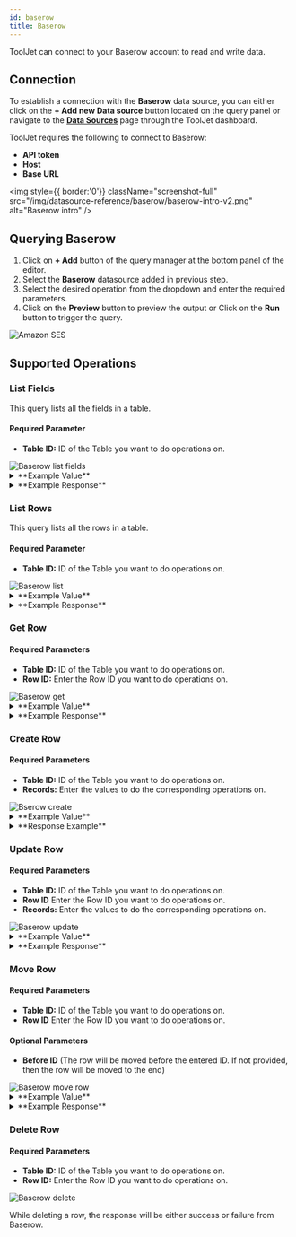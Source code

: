 ```yaml
---
id: baserow
title: Baserow
---
```


ToolJet can connect to your Baserow account to read and write data.

<div style={{paddingTop:'24px'}}>

## Connection

To establish a connection with the **Baserow** data source, you can either click on the **+ Add new Data source** button located on the query panel or navigate to the **[Data Sources](/docs/data-sources/overview)** page through the ToolJet dashboard.

ToolJet requires the following to connect to Baserow:

- **API token**
- **Host**
- **Base URL**

<div style={{textAlign: 'center'}}>

<img style={{ border:'0'}} className="screenshot-full" src="/img/datasource-reference/baserow/baserow-intro-v2.png" alt="Baserow intro" />

</div>

</div>

<div style={{paddingTop:'24px'}}>

## Querying Baserow

1. Click on **+ Add** button of the query manager at the bottom panel of the editor.
2. Select the **Baserow** datasource added in previous step.
3. Select the desired operation from the dropdown and enter the required parameters.
4. Click on the **Preview** button to preview the output or Click on the **Run** button to trigger the query.

<img className="screenshot-full" src="/img/datasource-reference/baserow/operations-v2.png" alt="Amazon SES" />

</div>

<div style={{paddingTop:'24px'}}>

## Supported Operations

### List Fields

This query lists all the fields in a table.

#### Required Parameter

- **Table ID:** ID of the Table you want to do operations on.

<img className="screenshot-full" src="/img/datasource-reference/baserow/baserow-list-fields-v3.png" alt="Baserow list fields" />

<details>
  <summary>**Example Value**</summary>

  ```yaml
      Table ID: 136273
  ```

</details>

<details>
  <summary>**Example Response**</summary>

  ```json
      0: {} 11 keys
        id:884868
        table_id:136273
        name:"Name"
        order:0
        type:"text"
        primary:true
        read_only:false
        immutable_type:false
        immutable_properties:false
        description:null
        text_default:""
        "..."
  ```

</details>

### List Rows

This query lists all the rows in a table.

#### Required Parameter

- **Table ID:** ID of the Table you want to do operations on.

<img className="screenshot-full" src="/img/datasource-reference/baserow/baserow-list-rows-v3.png" alt="Baserow list"/>

<details>
  <summary>**Example Value**</summary>
  ```yaml
      Table ID: 136273
  ```
</details>

<details>
  <summary>**Example Response**</summary>
  ```json
      count:3
      next:null
      previous:null
      results:[] 3 items
        0:{} 5 keys
        id:1
        order:"1.00000000000000000000"
        Name:"Tool"
        Last Name:"Jet"
        Notes:"Welcome to ToolJet"
      '...'
  ```
</details>

### Get Row

#### Required Parameters

- **Table ID:** ID of the Table you want to do operations on.
- **Row ID:** Enter the Row ID you want to do operations on.

<img className="screenshot-full" src="/img/datasource-reference/baserow/baserow-get-row-v3.png" alt="Baserow get" />

<details>
  <summary>**Example Value**</summary>
  ```yaml
      Table ID: 136273
      Row ID: 1
  ```
</details>

<details>
  <summary>**Example Response**</summary>
  ```json
      id:1
      order:"1.00000000000000000000"
      Name:"Tool"
      Last Name:"Jet"
      Notes:"Welcome to ToolJet"
      '...'
  ```
</details>

### Create Row

#### Required Parameters
- **Table ID:** ID of the Table you want to do operations on.
- **Records:** Enter the values to do the corresponding operations on.

<img className="screenshot-full" src="/img/datasource-reference/baserow/baserow-create-row-v3.png"  alt="Bserow create"/>

<details>
  <summary>**Example Value**</summary>
  ```yaml
      Table ID: 136273
      Records: {
          "Name": "Test - ToolJet",
          "Last name": "ToolJet Name",
          "Notes": "ToolJet Note",
          }
  ```
</details>

<details>
  <summary>**Response Example**</summary>
  
  ```json
  {
    "id":4,
    "order":"4.00000000000000000000",
    "Name":"Test",
    "Last Name":null,
    "Notes":"Test Note",
    "..."
  }
  ```

</details>

### Update Row

#### Required Parameters

- **Table ID:** ID of the Table you want to do operations on.
- **Row ID** Enter the Row ID you want to do operations on.
- **Records:** Enter the values to do the corresponding operations on.

<img className="screenshot-full" src="/img/datasource-reference/baserow/baserow-update-row-v3.png" alt="Baserow update" />

<details>
  <summary>**Example Value**</summary>
  ```yaml
      Table ID: 136273
      Row ID: 1
      Records: {
        "Name": "Test - ToolJet",
        "Last name": "ToolJet Name",
        "Notes": "ToolJet Note",
        }
  ```
</details>

<details>
  <summary>**Example Response**</summary>
  
  ```json
  {
    "id":4,
    "order":"4.00000000000000000000",
    "Name":"Test - ToolJet",
    "Last Name":null,
    "Notes":"ToolJet Note"
  }
  ```

</details>

### Move Row

#### Required Parameters

- **Table ID:** ID of the Table you want to do operations on.
- **Row ID** Enter the Row ID you want to do operations on.

#### Optional Parameters

- **Before ID** (The row will be moved before the entered ID. If not provided, then the row will be moved to the end)

<img className="screenshot-full" src="/img/datasource-reference/baserow/baserow-move-row-v3.png" alt="Baserow move row" />

<details>
  <summary>**Example Value**</summary>
  ```yaml
      Table ID: 136273
      Row ID: 1
      Before ID: 1
  ```
</details>

<details>
  <summary>**Example Response**</summary>
  
  ```json
  {
    "id":4,
    "order":"4.00000000000000000000",
    "Name":"Test - ToolJet",
    "Last Name":null,
    "Notes":"ToolJet Note"
  }
  ```

</details>

### Delete Row

#### Required Parameters
- **Table ID:** ID of the Table you want to do operations on.
- **Row ID:** Enter the Row ID you want to do operations on.

<img className="screenshot-full" src="/img/datasource-reference/baserow/baserow-delete-row-v3.png" alt="Baserow delete" />

While deleting a row, the response will be either success or failure from Baserow.

</div>
